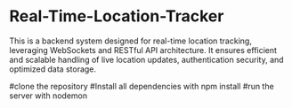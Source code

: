 # Real-Time-Location-Tracker
This is a backend system designed for real-time location tracking, leveraging WebSockets and RESTful API architecture. It ensures efficient and scalable handling of live location updates, authentication security, and optimized data storage.


#clone the repository
#Install all dependencies with npm install
#run the server with nodemon 

